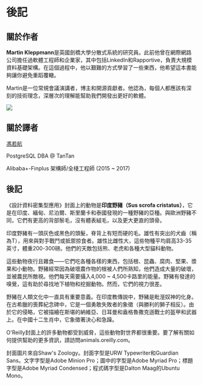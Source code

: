 # 後記

## 關於作者

**Martin Kleppmann**是英國劍橋大學分散式系統的研究員。此前他曾在網際網路公司擔任過軟體工程師和企業家，其中包括LinkedIn和Rapportive，負責大規模資料基礎架構。在這個過程中，他以艱難的方式學習了一些東西，他希望這本書能夠讓你避免重蹈覆轍。

Martin是一位常規會議演講者，博主和開源貢獻者。他認為，每個人都應該有深刻的技術理念，深層次的理解能幫助我們開發出更好的軟體。

![](http://martin.kleppmann.com/2017/03/ddia-poster.jpg)


## 關於譯者

[馮若航](https://vonng.com/about)

PostgreSQL DBA @ TanTan

Alibaba+-Finplus 架構師/全棧工程師 (2015 ~ 2017)


## 後記

《設計資料密集型應用》封面上的動物是**印度野豬（Sus scrofa cristatus）**，它是在印度、緬甸、尼泊爾、斯里蘭卡和泰國發現的一種野豬的亞種。與歐洲野豬不同，它們有更高的背部鬃毛，沒有體表絨毛，以及更大更直的頭骨。

印度野豬有一頭灰色或黑色的頭髮，脊背上有短而硬的毛。雄性有突出的犬齒（稱為T），用來與對手戰鬥或抵禦掠食者。雄性比雌性大，這些物種平均肩高33-35英寸，體重200-300磅。他們的天敵包括熊、老虎和各種大型貓科動物。

這些動物夜行且雜食——它們吃各種各樣的東西，包括根、昆蟲、腐肉、堅果、漿果和小動物。野豬經常因為破壞農作物的根被人們所熟知，他們造成大量的破壞，並被農民所敵視。他們每天需要攝入4,000 ~ 4,500卡路里的能量。野豬有發達的嗅覺，這有助於尋找地下植物和挖掘動物。然而，它們的視力很差。

野豬在人類文化中一直具有重要意義。在印度教傳說中，野豬是毗溼奴神的化身。在古希臘的喪葬紀念碑中，它是一個勇敢失敗者的象徵（與勝利的獅子相反）。由於它的侵略，它被描繪在斯堪的納維亞、日耳曼和盎格魯撒克遜戰士的盔甲和武器上。在中國十二生肖中，它象徵著決心和急躁。

O'Reilly封面上的許多動物都受到威脅，這些動物對世界都很重要。要了解有關如何提供幫助的更多資訊，請訪問animals.oreilly.com。

封面圖片來自Shaw's Zoology。封面字型是URW Typewriter和Guardian Sans。文字字型是Adobe Minion Pro；圖中的字型是Adobe Myriad Pro；標題字型是Adobe Myriad Condensed；程式碼字型是Dalton Maag的Ubuntu Mono。